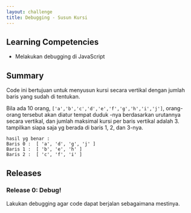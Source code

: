 ```yaml
---
layout: challenge
title: Debugging - Susun Kursi
---
```


## Learning Competencies

* Melakukan debugging di JavaScript

## Summary

Code ini bertujuan untuk menyusun kursi secara vertikal dengan jumlah baris yang sudah di tentukan.

Bila ada 10 orang, `['a','b','c','d','e','f','g','h','i','j']`, orang-orang tersebut akan diatur
tempat duduk -nya berdasarkan urutannya secara vertikal, dan jumlah maksimal kursi per baris
vertikal adalah 3. tampilkan siapa saja yg berada di baris 1, 2, dan 3-nya.

```
hasil yg benar :
Baris 0 :  [ 'a', 'd', 'g', 'j' ]
Baris 1 :  [ 'b', 'e', 'h' ]
Baris 2 :  [ 'c', 'f', 'i' ]
```

## Releases

### Release 0: Debug!

Lakukan debugging agar code dapat berjalan sebagaimana mestinya.
